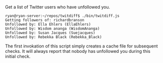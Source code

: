 Get a list of Twitter users who have unfollowed you.

```
ryan@ryan-server:~/repos/twitdiff$ ./bin/twitdiff.js
Getting followers of: richardbranson
Unfollowed by: Ella Ehlers (EllaEhlers)
Unfollowed by: Wisdom ananga (WisdomAnanga)
Unfollowed by: Susan Jacques (Suejacques)
Unfollowed by: Rebekka Black (Rebekka_Black)
```

The first invokation of this script simply creates a cache file for subsequent checks. It will always report that nobody has unfollowed you during this initial check.